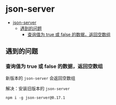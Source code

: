 # json-server

- [json-server](#json-server)
  - [遇到的问题](#遇到的问题)
    - [查询值为 true 或 false 的数据，返回空数组](#查询值为-true-或-false-的数据返回空数组)

## 遇到的问题

### 查询值为 true 或 false 的数据，返回空数组

新版本的 `json-server` 会返回空数组

解决：安装旧版本的 `json-server`

```shell
npm i -g json-server@0.17.1
```
